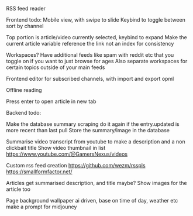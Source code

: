 RSS feed reader

Frontend todo:
Mobile view, with swipe to slide
Keybind to toggle between sort by channel

Top portion is article/video currently selected, keybind to expand
Make the current article variable reference the link not an index for consistency

Workspaces? Have additional feeds like spam with reddit etc that you toggle on if you want to just browse for ages
Also separate workspaces for certain topics outside of your main feeds

Frontend editor for subscribed channels, with import and export opml

Offline reading

Press enter to open article in new tab

Backend todo:

Make the database summary scraping do it again if the entry.updated is more recent than last pull
Store the summary/image in the database

Summarise video transcript from youtube to make a description and a non clickbait title
Show video thumbnail in list
https://www.youtube.com/@GamersNexus/videos

Custom rss feed creation
https://github.com/wezm/rsspls
https://smallformfactor.net/

Articles get summarised description, and title maybe? Show images for the article too

Page background wallpaper ai driven, base on time of day, weather etc make a prompt for midjouney
